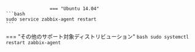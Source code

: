 					=== "Ubuntu 14.04"
    ```bash
    sudo service zabbix-agent restart
    ```
=== "その他のサポート対象ディストリビューション"
    ```bash
    sudo systemctl restart zabbix-agent
    ```